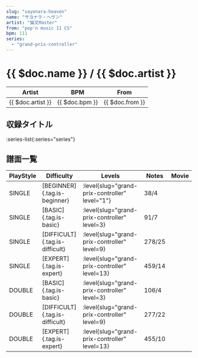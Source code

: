 ```yaml
---
slug: "sayonara-heaven"
name: "サヨナラ・ヘヴン"
artist: "猫叉Master"
from: "pop'n music 11 CS"
bpm: 111
series:
  - "grand-prix-controller"
---
```


# {{ $doc.name }} / {{ $doc.artist }}

|Artist|BPM|From|
|------|---|----|
|{{ $doc.artist }}|{{ $doc.bpm }}|{{ $doc.from }}|

## 収録タイトル

:series-list{:series="series"}

## 譜面一覧

|PlayStyle|Difficulty|Levels|Notes|Movie|
|---------|----------|------|-----|-----|
|SINGLE|[BEGINNER]{.tag.is-beginner}|<div class="field is-grouped is-grouped-multiline"> :level{slug="grand-prix-controller" level="1"}</div>|38/4||
|SINGLE|[BASIC]{.tag.is-basic}|<div class="field is-grouped is-grouped-multiline"> :level{slug="grand-prix-controller" level=3}</div>|91/7||
|SINGLE|[DIFFICULT]{.tag.is-difficult}|<div class="field is-grouped is-grouped-multiline"> :level{slug="grand-prix-controller" level=9}</div>|278/25||
|SINGLE|[EXPERT]{.tag.is-expert}|<div class="field is-grouped is-grouped-multiline"> :level{slug="grand-prix-controller" level=13}</div>|459/14||
|DOUBLE|[BASIC]{.tag.is-basic}|<div class="field is-grouped is-grouped-multiline"> :level{slug="grand-prix-controller" level=3}</div>|106/4||
|DOUBLE|[DIFFICULT]{.tag.is-difficult}|<div class="field is-grouped is-grouped-multiline"> :level{slug="grand-prix-controller" level=9}</div>|277/22||
|DOUBLE|[EXPERT]{.tag.is-expert}|<div class="field is-grouped is-grouped-multiline"> :level{slug="grand-prix-controller" level=13}</div>|455/10||
